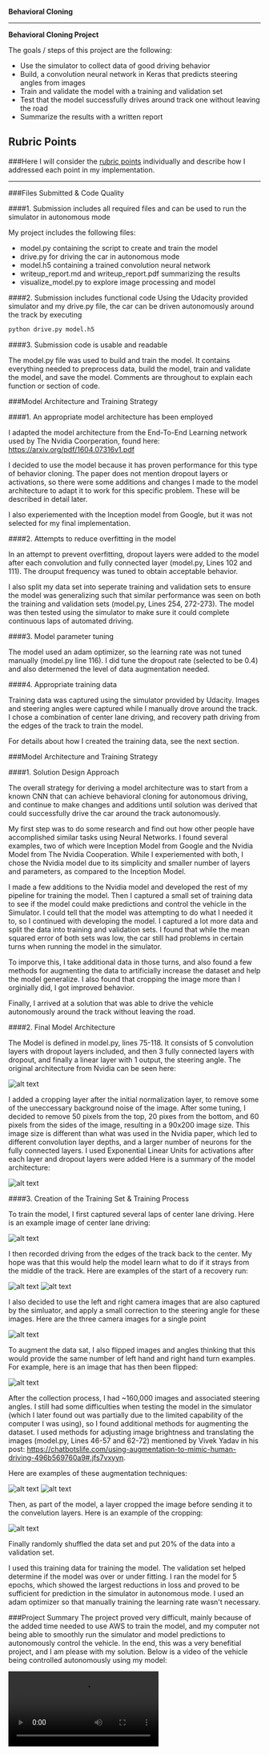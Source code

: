 **Behavioral Cloning** 

---

**Behavioral Cloning Project**

The goals / steps of this project are the following:
* Use the simulator to collect data of good driving behavior
* Build, a convolution neural network in Keras that predicts steering angles from images
* Train and validate the model with a training and validation set
* Test that the model successfully drives around track one without leaving the road
* Summarize the results with a written report


[//]: # (Image References)

[image1]: ./examples/model_arch.png "Nvidia Model"
[image2]: ./examples/model_summary.png "Model Summary"
[image3]: ./examples/center_1.jpg "Center Lane Driving Image"
[image4]: ./examples/left_recovery_1.jpg "Recovery Image"
[image5]: ./examples/right_recovery_1.jpg "Recovery Image"
[image6]: ./examples/three_cameras.png "Three Cameral Images"
[image7]: ./examples/flipped_image.png "Flipped Image"
[image8]: ./examples/bright_image.png "Artificial Brightness Augmentation"
[image9]: ./examples/trans_image.png "Image Translation Augmentation"
[image10]: ./examples/cropped_image.png "Image Cropping"
[video1]: ./examples/run3.mp4 "Project Solution"

## Rubric Points
###Here I will consider the [rubric points](https://review.udacity.com/#!/rubrics/432/view) individually and describe how I addressed each point in my implementation.  

---
###Files Submitted & Code Quality

####1. Submission includes all required files and can be used to run the simulator in autonomous mode

My project includes the following files:
* model.py containing the script to create and train the model
* drive.py for driving the car in autonomous mode
* model.h5 containing a trained convolution neural network 
* writeup_report.md and writeup_report.pdf summarizing the results
* visualize_model.py to explore image processing and model 

####2. Submission includes functional code
Using the Udacity provided simulator and my drive.py file, the car can be driven autonomously around the track by executing 
```sh
python drive.py model.h5
```

####3. Submission code is usable and readable

The model.py file was used to build and train the model. It contains everything needed to preprocess data, build the model, train and validate the model, and save the model. Comments are throughout to explain each function or section of code.

###Model Architecture and Training Strategy

####1. An appropriate model architecture has been employed

I adapted the model architecture from the End-To-End Learning network used by The Nvidia Coorperation, found here:
https://arxiv.org/pdf/1604.07316v1.pdf

I decided to use the model because it has proven performance for this type of behavior cloning. The paper does not mention dropout layers or activations, so there were some additions and changes I made to the model architecture to adapt it to work for this specific problem. These will be described in detail later.

I also experiemented with the Inception model from Google, but it was not selected for my final implementation.

####2. Attempts to reduce overfitting in the model

In an attempt to prevent overfitting, dropout layers were added to the model after each convolution and fully connected layer (model.py, Lines 102 and 111). The drouput frequency was tuned to obtain acceptable behavior. 

I also split my data set into seperate training and validation sets to ensure the model was generalizing such that similar performance was seen on both the training and validation sets (model.py, Lines 254, 272-273). The model was then tested using the simulator to make sure it could complete continuous laps of automated driving.

####3. Model parameter tuning

The model used an adam optimizer, so the learning rate was not tuned manually (model.py line 116). I did tune the dropout rate (selected to be 0.4) and also determened the level of data augmentation needed.

####4. Appropriate training data

Training data was captured using the simulator provided by Udacity. Images and steering angles were captured while I manually drove around the track. I chose a combination of center lane driving, and recovery path driving from the edges of the track to train the model.  

For details about how I created the training data, see the next section. 

###Model Architecture and Training Strategy

####1. Solution Design Approach

The overall strategy for deriving a model architecture was to start from a known CNN that can achieve behavioral cloning for autonomous driving, and continue to make changes and additions until solution was derived that could successfully drive the car around the track autonomously.

My first step was to do some research and find out how other people have accomplished similar tasks using Neural Networks. I found several examples, two of which were Inception Model from Google and the Nvidia Model from The Nvidia Cooperation. While I experiemented with both, I chose the Nvidia model due to its simplicity and smaller number of layers and parameters, as compared to the Inception Model.

I made a few additions to the Nvidia model and developed the rest of my pipeline for training the model. Then I captured a small set of training data to see if the model could make predictions and control the vehicle in the Simulator. I could tell that the model was attempting to do what I needed it to, so I continued with developing the model. I captured a lot more data and split the data into training and validation sets. I found that while the mean squared error of both sets was low, the car still had problems in certain turns when running the model in the simulator. 

To imporve this, I take additional data in those turns, and also found a few methods for augmenting the data to artificially increase the dataset and help the model generalize. I also found that cropping the image more than I orginially did, I got improved behavior.

Finally, I arrived at a solution that was able to drive the vehicle autonomously around the track without leaving the road.

####2. Final Model Architecture

The Model is defined in model.py, lines 75-118. It consists of 5 convolution layers with dropout layers included, and then 3 fully connected layers with dropout, and finally a linear layer with 1 output, the steering angle. The original architecture from Nvidia can be seen here:

![alt text][image1]

I added a cropping layer after the initial normalization layer, to remove some of the uneccessary background noise of the image. After some tuning, I decided to remove 50 pixels from the top, 20 pixes from the bottom, and 60 pixels from the sides of the image, resulting in a 90x200 image size. This image size is different than what was used in the Nvidia paper, which led to different convolution layer depths, and a larger number of neurons for the fully connected layers. I used Exponential Linear Units for activations after each layer and dropout layers were added
Here is a summary of the model architecture:

![alt text][image2]

####3. Creation of the Training Set & Training Process

To train the model, I first captured several laps of center lane driving. Here is an example image of center lane driving:

![alt text][image3]

I then recorded driving from the edges of the track back to the center. My hope was that this would help the model learn what to do if it strays from the middle of the track. Here are examples of the start of a recovery run:

![alt text][image4]
![alt text][image5]

I also decided to use the left and right camera images that are also captured by the simluator, and apply a small correction to the steering angle for these images. Here are the three camera images for a single point

![alt text][image6]

To augment the data sat, I also flipped images and angles thinking that this would provide the same number of left hand and right hand turn examples. For example, here is an image that has then been flipped:

![alt text][image7]

After the collection process, I had ~160,000 images and associated steering angles. I still had some difficulties when testing the model in the simulator (which I later found out was partially due to the limited capability of the computer I was using), so I found additional methods for augmenting the dataset. I used methods for adjusting image brightness and translating the images (model.py, Lines 46-57 and 62-72) mentioned by Vivek Yadav in his post: https://chatbotslife.com/using-augmentation-to-mimic-human-driving-496b569760a9#.jfs7vxyyn.

Here are examples of these augmentation techniques:

![alt text][image8]
![alt text][image9]

Then, as part of the model, a layer cropped the image before sending it to the convelution layers. Here is an example of the cropping:

![alt text][image10]

Finally randomly shuffled the data set and put 20% of the data into a validation set. 

I used this training data for training the model. The validation set helped determine if the model was over or under fitting. I ran the model for 5 epochs, which showed the largest reductions in loss and proved to be sufficient for prediction in the simulator in autonomous mode. I used an adam optimizer so that manually training the learning rate wasn't necessary.


###Project Summary
The project proved very difficult, mainly because of the added time needed to use AWS to train the model, and my computer not being able to smoothly run the simulator and model predictions to autonomously control the vehicle. In the end, this was a very benefitial project, and I am please with my solution. Below is a video of the vehicle being controlled autonomously using my model:

![alt text][video1]



